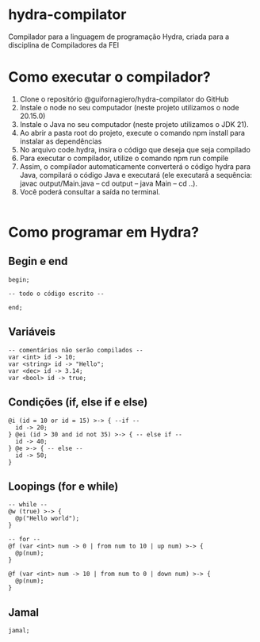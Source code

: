 # hydra-compilator
Compilador para a linguagem de programação Hydra, criada para a disciplina de Compiladores da FEI

# Como executar o compilador?
1.	Clone o repositório @guifornagiero/hydra-compilator do GitHub <br>
2.	Instale o node no seu computador (neste projeto utilizamos o node 20.15.0) <br>
3.	Instale o Java no seu computador (neste projeto utilizamos o JDK 21). <br>
4.	Ao abrir a pasta root do projeto, execute o comando npm install para instalar as dependências <br>
5.	No arquivo code.hydra, insira o código que deseja que seja compilado <br>
6.	Para executar o compilador, utilize o comando npm run compile <br>
7.	Assim, o compilador automaticamente converterá o código hydra para Java, compilará o código Java e executará (ele executará a sequência: javac output/Main.java – cd output – java Main – cd ..). <br>
8.	Você poderá consultar a saída no terminal. <br><br>

# Como programar em Hydra?
## Begin e end
```
begin;

-- todo o código escrito --

end;
```

## Variáveis
```
-- comentários não serão compilados --
var <int> id -> 10;
var <string> id -> "Hello";
var <dec> id -> 3.14;
var <bool> id -> true;
```

## Condições (if, else if e else)
```
@i (id = 10 or id = 15) >-> { --if --
  id -> 20;
} @ei (id > 30 and id not 35) >-> { -- else if --
  id -> 40;
} @e >-> { -- else --
  id -> 50;
}
```

## Loopings (for e while)
```
-- while --
@w (true) >-> {
  @p("Hello world");
}

-- for --
@f (var <int> num -> 0 | from num to 10 | up num) >-> {
  @p(num);
}

@f (var <int> num -> 10 | from num to 0 | down num) >-> {
  @p(num);
}
```

## Jamal
```
jamal;
```

